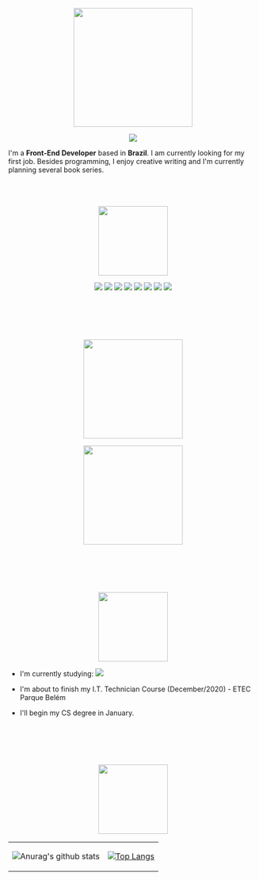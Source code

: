 <p align="center">
  
<img src="https://i.imgur.com/N26SVi0.png" width="240" />

</p>

<p align="center">

<a href="https://www.linkedin.com/in/adrianonavarro/">
  
  <img src="https://img.shields.io/badge/linkedin%20-%230077B5.svg?&style=for-the-badge&logo=linkedin&logoColor=white"/>
  
</a>

</p>

I'm a **Front-End Developer** based in **Brazil**. I am currently looking for my first job. Besides programming, I enjoy creative writing and I'm currently planning several book series.
<br>
<br>
<br>
<br>
<!--- Skills -->
<p align="center">
  
<img src="https://i.imgur.com/LYbBjAN.png" width="140" />

</p>

<p align="center">
<img src="https://img.shields.io/badge/git%20-%23F05033.svg?&style=for-the-badge&logo=git&logoColor=white"/> <img src="https://img.shields.io/badge/python%20-%2314354C.svg?&style=for-the-badge&logo=python&logoColor=white"/> <img src="https://img.shields.io/badge/adobe%20photoshop%20-%2331A8FF.svg?&style=for-the-badge&logo=adobe%20photoshop&logoColor=white"/> <img src="https://img.shields.io/badge/html5%20-%23E34F26.svg?&style=for-the-badge&logo=html5&logoColor=white"/> <img src="https://img.shields.io/badge/css3%20-%231572B6.svg?&style=for-the-badge&logo=css3&logoColor=white"/> 	<img src="https://img.shields.io/badge/javascript%20-%23323330.svg?&style=for-the-badge&logo=javascript&logoColor=%23F7DF1E"/> <img src="https://img.shields.io/badge/php-%23777BB4.svg?&style=for-the-badge&logo=php&logoColor=white"/> <img src="https://img.shields.io/badge/mysql-%2300f.svg?&style=for-the-badge&logo=mysql&logoColor=white"/>

</p>
<br>
<br>
<br>
<br>
<!--- Projects -->
<p align="center">
  
<img src="https://i.imgur.com/zIiSREI.png" width="200" />
</p>

<p align="center">
  <a href="https://www.adrianonavarro.xyz">
  
  <img src="https://i.imgur.com/SM3fvJb.png" width="200"/>
  
</a>
</p>




<br>
<br>
<br>
<br>

<!--- Right Now -->
<p align="center">
  
<img src="https://i.imgur.com/VhRIoA1.png" width="140" />

</p>

* I'm currently studying: <img src="https://img.shields.io/badge/react%20-%2320232a.svg?&style=for-the-badge&logo=react&logoColor=%2361DAFB"/>

* I'm about to finish my I.T. Technician Course (December/2020) - ETEC Parque Belém
* I'll begin my CS degree in January.

<br>
<br>
<br>
<br>



<!--- Extra -->
<p align="center">
  
<img src="https://i.imgur.com/MLjX0Xu.png" width="140" />

</p>
<table width="800">
  <tr>
    <td>
      
![Anurag's github stats](https://github-readme-stats.vercel.app/api?username=Adriano-js)

    
</td>
    
<td>
    
[![Top Langs](https://github-readme-stats.vercel.app/api/top-langs/?username=Adriano-js&layout=compact)](https://github.com/anuraghazra/github-readme-stats)

</td>
    
  </tr>
</table>



